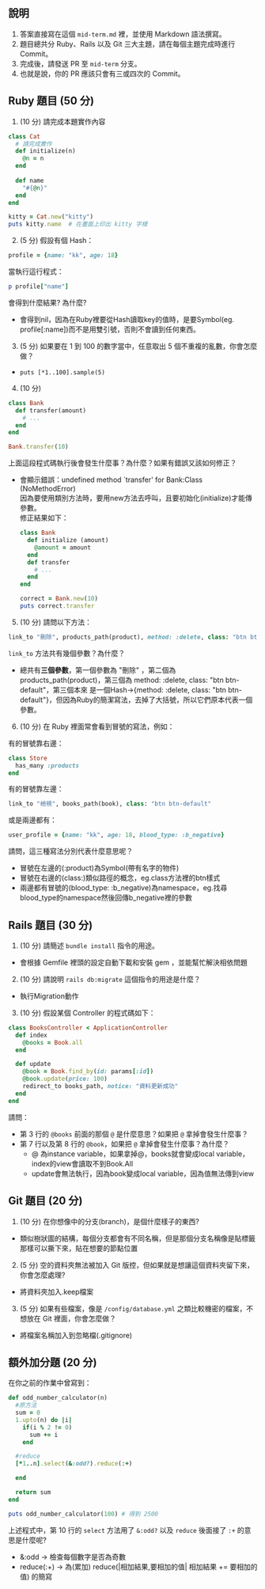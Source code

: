 ## 說明

1. 答案直接寫在這個 `mid-term.md` 裡，並使用 Markdown 語法撰寫。
1. 題目總共分 Ruby、Rails 以及 Git 三大主題，請在每個主題完成時進行 Commit。
1. 完成後，請發送 PR 至 `mid-term` 分支。
1. 也就是說，你的 PR 應該只會有三或四次的 Commit。

## Ruby 題目 (50 分)

1. (10 分) 請完成本題實作內容

```ruby
class Cat
  # 請完成實作
  def initialize(n)
    @n = n
  end
  
  def name
    "#{@n}"
  end
end

kitty = Cat.new("kitty")
puts kitty.name  # 在畫面上印出 kitty 字樣
```

2. (5 分) 假設有個 Hash：

```ruby
profile = {name: "kk", age: 18}
```

當執行這行程式：

```ruby
p profile["name"]
```

會得到什麼結果? 為什麼?
- 會得到nil，因為在Ruby裡要從Hash讀取key的值時，是要Symbol(eg. profile[:name])而不是用雙引號，否則不會讀到任何東西。

3. (5 分) 如果要在 1 到 100 的數字當中，任意取出 5 個不重複的亂數，你會怎麼做？
- ```puts [*1..100].sample(5) ```

4. (10 分)
```ruby
class Bank
  def transfer(amount)
    # ...
  end
end

Bank.transfer(10)
```

上面這段程式碼執行後會發生什麼事？為什麼？如果有錯誤又該如何修正？
- 會顯示錯誤：undefined method `transfer' for Bank:Class (NoMethodError) <br>
  因為要使用類別方法時，要用new方法去呼叫，且要初始化(initialize)才能傳參數。<br>
  修正結果如下：<br>
  ```ruby
  class Bank
    def initialize (amount)
      @amount = amount
    end
    def transfer
      # ...
    end
  end

  correct = Bank.new(10)
  puts correct.transfer
  ```

5. (10 分) 請問以下方法：

```ruby
link_to "刪除", products_path(product), method: :delete, class: "btn btn-default"
```

`link_to` 方法共有幾個參數？為什麼？
- 總共有<b>三個參數</b>，第一個參數為 "刪除" ，第二個為 products_path(product)，第三個為 method: :delete, class: "btn btn-default"，第三個本來
  是一個Hash→{method: :delete, class: "btn btn-default"}，但因為Ruby的簡潔寫法，去掉了大括號，所以它們原本代表一個參數。

6. (10 分) 在 Ruby 裡面常會看到冒號的寫法，例如：

有的冒號靠右邊：

```ruby
class Store
  has_many :products
end
```

有的冒號靠左邊：

```ruby
link_to "檢視", books_path(book), class: "btn btn-default"
```

或是兩邊都有：

```ruby
user_profile = {name: "kk", age: 18, blood_type: :b_negative}
```

請問，這三種寫法分別代表什麼意思呢？
- 冒號在左邊的(:product)為Symbol(帶有名字的物件)
- 冒號在右邊的(class:)類似路徑的概念，eg.class方法裡的btn樣式
- 兩邊都有冒號的(blood_type: :b_negative)為namespace，eg.找尋blood_type的namespace然後回傳b_negative裡的參數

## Rails 題目 (30 分)

1. (10 分) 請簡述 `bundle install` 指令的用途。
- 會根據 Gemfile 裡頭的設定自動下載和安裝 gem ，並能幫忙解決相依問題

2. (10 分) 請說明 `rails db:migrate` 這個指令的用途是什麼？
- 執行Migration動作

3. (10 分) 假設某個 Controller 的程式碼如下：

```ruby
class BooksController < ApplicationController
  def index
    @books = Book.all
  end

  def update
    @book = Book.find_by(id: params[:id])
    @book.update(price: 100)
    redirect_to books_path, notice: "資料更新成功"
  end
end
```

請問：
- 第 3 行的 `@books` 前面的那個 `@` 是什麼意思？如果把 `@` 拿掉會發生什麼事？
- 第 7 行以及第 8 行的 `@book`，如果把 `@` 拿掉會發生什麼事？為什麼？
  - @ 為instance variable，如果拿掉@，books就會變成local variable，index的view會讀取不到Book.All <br>
  - update會無法執行，因為book變成local variable，因為值無法傳到view

## Git 題目 (20 分)

1. (10 分) 在你想像中的分支(branch)，是個什麼樣子的東西?
- 類似樹狀圖的結構，每個分支都會有不同名稱，但是那個分支名稱像是貼標籤那樣可以撕下來，貼在想要的節點位置

2. (5 分) 空的資料夾無法被加入 Git 版控，但如果就是想讓這個資料夾留下來，你會怎麼處理?
- 將資料夾加入.keep檔案

3. (5 分) 如果有些檔案，像是 `/config/database.yml` 之類比較機密的檔案，不想放在 Git 裡面，你會怎麼做？
- 將檔案名稱加入到忽略檔(.gitignore)

## 額外加分題 (20 分)

在你之前的作業中曾寫到：

```ruby
def odd_number_calculator(n)
  #原方法
  sum = 0
  1.upto(n) do |i|
    if(i % 2 != 0)
      sum += i
    end

  #reduce
  [*1..n].select(&:odd?).reduce(:+)

  end

  return sum
end

puts odd_number_calculator(100) # 得到 2500
```

上述程式中，第 10 行的 `select` 方法用了 `&:odd?` 以及 `reduce` 後面接了 `:+` 的意思是什麼呢?
- &:odd → 檢查每個數字是否為奇數
- reduce(:+) → 為(累加) reduce(|相加結果,要相加的值| 相加結果 += 要相加的值) 的簡寫
